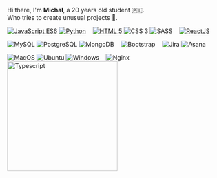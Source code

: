 
<p>
Hi there, I'm <b>Michał</b>, a 20 years old student 🇵🇱.<br>Who tries to create unusual projects 🎇.
</p>
<p>
    <a href="https://github.com/mszan?tab=repositories&language=javascript" target="_blank"><img alt="JavaScript ES6" src="https://img.shields.io/badge/-JS%20ES6-F7DF1E?style=flat-square&logo=JavaScript&logoColor=1f1f1f"></a>
    <a href="https://github.com/mszan?tab=repositories&language=python" target="_blank"><img alt="Python" src="https://img.shields.io/badge/-Python-3776AB?style=flat-square&logo=Python&logoColor=white"></a>
    &nbsp;&nbsp;
    <a href="https://github.com/mszan?tab=repositories&language=html" target="_blank"><img alt="HTML 5" src="https://img.shields.io/badge/-HTML%205-E34F26?style=flat-square&logo=Html5&logoColor=white"></a>
    <img alt="CSS 3" src="https://img.shields.io/badge/-CSS%203-1572B6?style=flat-square&logo=css3&logoColor=white">
    <img alt="SASS" src="https://img.shields.io/badge/-SASS-CC6699?style=flat-square&logo=sass&logoColor=white">
    &nbsp;&nbsp;
    <a href="https://github.com/mszan?tab=repositories&q=react" target="_blank"><img alt="ReactJS" src="https://img.shields.io/badge/-React-61DAFB?style=flat-square&logo=React&logoColor=1f1f1f"></a>
</p>
<p>
    <img alt="MySQL" src="https://img.shields.io/badge/-MySQL-4479A1?style=flat-square&logo=MySQL&logoColor=white">
    <img alt="PostgreSQL" src="https://img.shields.io/badge/-PostgreSQL-336791?style=flat-square&logo=PostgreSQL&logoColor=white">
    <img alt="MongoDB" src="https://github.com/mongodb-js/leaf/blob/master/dist/mongodb-leaf_16x16.png">
    &nbsp;&nbsp;
    <img alt="Bootstrap" src="https://img.shields.io/badge/-Bootstrap-7952B3?style=flat-square&logo=Bootstrap&logoColor=white">
     &nbsp;&nbsp;
    <img alt="Jira" src="https://img.shields.io/badge/-Jira-0052CC?style=flat-square&logo=Jira&logoColor=white">
    <img alt="Asana" src="https://img.shields.io/badge/-Asana-273347?style=flat-square&logo=Asana&logoColor=white">
</p>
<p>
    <img alt="MacOS" src="https://img.shields.io/badge/-MacOS-000000?style=flat-square&logo=Apple&logoColor=white">
    <img alt="Ubuntu" src="https://img.shields.io/badge/-Ubuntu-E95420?style=flat-square&logo=Ubuntu&logoColor=white">
    <img alt="Windows" src="https://img.shields.io/badge/-Windows-0078D6?style=flat-square&logo=Windows&logoColor=white">
     &nbsp;&nbsp;
    <img alt="Nginx" src="https://img.shields.io/badge/-Nginx-269539?style=flat-square&logo=Nginx&logoColor=white">
    <img alt="Typescript" class="typescript" height="256" src="https://cdn.svgporn.com/logos/typescript-icon.svg" >

